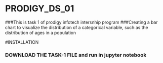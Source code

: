 # PRODIGY_DS_01

###This is task 1 of prodigy infotech intersnhip program
###Creating a bar chart to visualize the distribution of a categorical  variable, such as the distribution of ages  in a population


#INSTALLATION

### DOWNLOAD THE TASK-1 FILE and run in jupyter notebook 
